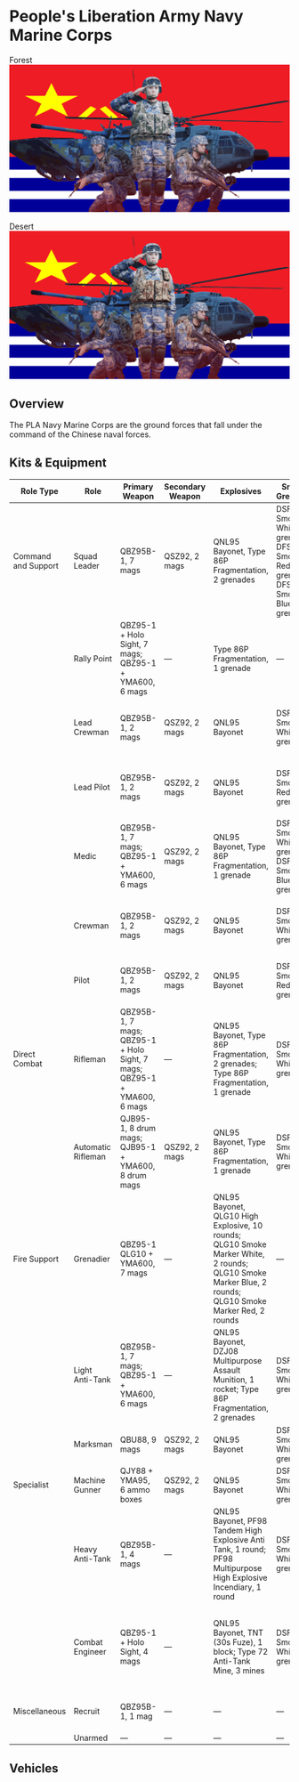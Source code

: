 # People's Liberation Army Navy Marine Corps

Forest
![People's Liberation Army Navy Marine Corps - Forest Camo](./pla-navy-marine-corps-forest.png)

Desert
![People's Liberation Army Navy Marine Corps - Desert Camo](./pla-navy-marine-corps-desert.png)

## Overview
The PLA Navy Marine Corps are the ground forces that fall under the command of the Chinese naval forces.

## Kits & Equipment
| Role Type           | Role                  | Primary Weapon                                              | Secondary Weapon                      | Explosives                                                        | Smoke Grenades                                            | Medical Supplies                | Addtl. Equipment                                             |
|---------------------|-----------------------|-------------------------------------------------------------|---------------------------------------|------------------------------------------------------------------|-----------------------------------------------------------|---------------------------------|-------------------------------------------------------------|
| Command and Support | Squad Leader          | QBZ95B-1, 7 mags                                             | QSZ92, 2 mags                         | QNL95 Bayonet, Type 86P Fragmentation, 2 grenades                 | DSF161 Smoke White, 2 grenades; DFS161 Smoke Red, 1 grenade; DFS161 Smoke Blue, 1 grenade | Field Dressing, 2 packages      | Type 95 Binoculars                                          |
|                     | Rally Point           | QBZ95-1 + Holo Sight, 7 mags; QBZ95-1 + YMA600, 6 mags       | —                                     | Type 86P Fragmentation, 1 grenade                                 | —                                                         | —                               | —                                                           |
|                     | Lead Crewman          | QBZ95B-1, 2 mags                                             | QSZ92, 2 mags                         | QNL95 Bayonet                                                    | DSF161 Smoke White, 2 grenades                                | Field Dressing, 2 packages      | Type 95 Binoculars, Vehicle Repair Tools, Rally Point       |
|                     | Lead Pilot            | QBZ95B-1, 2 mags                                             | QSZ92, 2 mags                         | QNL95 Bayonet                                                    | DSF161 Smoke Red, 2 grenades                                   | Field Dressing, 2 packages      | Type 95 Binoculars, Vehicle Repair Tools, Rally Point       |
|                     | Medic                 | QBZ95B-1, 7 mags; QBZ95-1 + YMA600, 6 mags                   | QSZ92, 2 mags                         | QNL95 Bayonet, Type 86P Fragmentation, 1 grenade                  | DSF161 Smoke White, 2 grenades; DSF161 Smoke Blue, 2 grenades | Field Dressing, 9 packages      | Medical Kit, WJQ308, Type 95 Binoculars                    |
|                     | Crewman               | QBZ95B-1, 2 mags                                             | QSZ92, 2 mags                         | QNL95 Bayonet                                                    | DSF161 Smoke White, 2 grenades                                | Field Dressing, 2 packages      | WJQ308, Type 95 Binoculars, Vehicle Repair Tools            |
|                     | Pilot                 | QBZ95B-1, 2 mags                                             | QSZ92, 2 mags                         | QNL95 Bayonet                                                    | DSF161 Smoke Red, 2 grenades                                   | Field Dressing, 2 packages      | Type 95 Binoculars, Vehicle Repair Tools                    |
| Direct Combat       | Rifleman              | QBZ95B-1, 7 mags; QBZ95-1 + Holo Sight, 7 mags; QBZ95-1 + YMA600, 6 mags | —                                     | QNL95 Bayonet, Type 86P Fragmentation, 2 grenades; Type 86P Fragmentation, 1 grenade | DSF161 Smoke White, 2 grenades                                 | Field Dressing, 2 packages      | WJQ308, Ammo Bag, Type 95 Binoculars                       |
|                     | Automatic Rifleman    | QJB95-1, 8 drum mags; QJB95-1 + YMA600, 8 drum mags          | QSZ92, 2 mags                         | QNL95 Bayonet, Type 86P Fragmentation, 1 grenade                  | DSF161 Smoke White, 2 grenades                                 | Field Dressing, 2 packages      | WJQ308, Type 95 Binoculars                                  |
| Fire Support        | Grenadier             | QBZ95-1 QLG10 + YMA600, 7 mags                               | —                                     | QNL95 Bayonet, QLG10 High Explosive, 10 rounds; QLG10 Smoke Marker White, 2 rounds; QLG10 Smoke Marker Blue, 2 rounds; QLG10 Smoke Marker Red, 2 rounds | —                                                         | Field Dressing, 2 packages      | WJQ308                                                      |
|                     | Light Anti-Tank       | QBZ95B-1, 7 mags; QBZ95-1 + YMA600, 6 mags                   | —                                     | QNL95 Bayonet, DZJ08 Multipurpose Assault Munition, 1 rocket; Type 86P Fragmentation, 2 grenades | DSF161 Smoke White, 2 grenades                                 | Field Dressing, 2 packages      | WJQ308, Type 95 Binoculars                                  |
|                     | Marksman              | QBU88, 9 mags                                                | QSZ92, 2 mags                         | QNL95 Bayonet                                                    | DSF161 Smoke White, 2 grenades                                 | Field Dressing, 2 packages      | WJQ308, Type 95 Binoculars                                  |
| Specialist          | Machine Gunner        | QJY88 + YMA95, 6 ammo boxes                                  | QSZ92, 2 mags                         | QNL95 Bayonet                                                    | DSF161 Smoke White, 2 grenades                                 | Field Dressing, 2 packages      | WJQ308                                                      |
|                     | Heavy Anti-Tank       | QBZ95B-1, 4 mags                                             | —                                     | QNL95 Bayonet, PF98 Tandem High Explosive Anti Tank, 1 round; PF98 Multipurpose High Explosive Incendiary, 1 round | DSF161 Smoke White, 2 grenades                                 | Field Dressing, 2 packages      | WJQ308, Type 95 Binoculars                                  |
|                     | Combat Engineer       | QBZ95-1 + Holo Sight, 4 mags                                  | —                                     | QNL95 Bayonet, TNT (30s Fuze), 1 block; Type 72 Anti-Tank Mine, 3 mines | DSF161 Smoke White, 2 grenades                                 | Field Dressing, 2 packages      | WJQ308, Vehicle Repair Tools, Sandbags, Razor Wire, Type 95 Binoculars |
| Miscellaneous       | Recruit               | QBZ95B-1, 1 mag                                              | —                                     | —                                                                | —                                                         | Field Dressing, 1 package       | WJQ308                                                      |
|                     | Unarmed               | —                                                           | —                                     | —                                                                | —                                                         | —                               | —                                                           |


## Vehicles
